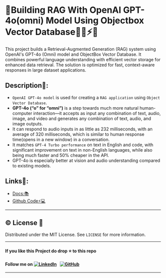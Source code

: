 # 🌟Building RAG With OpenAI GPT-4o(omni) Model Using Objectbox Vector Database💎💫⚡🎯

This project builds a Retrieval-Augmented Generation (RAG) system using OpenAI's GPT-4o (Omni) model and ObjectBox Vector Database. It combines powerful language understanding with efficient vector storage for enhanced data retrieval. The solution is optimized for fast, context-aware responses in large dataset applications.

## Description📝:                                     
- `OpenAI GPT-4o model` is used for creating a `RAG application` using `Object Vector Database`.
- **GPT-4o (“o” for “omni”)** is a step towards much more natural human-computer interaction—it accepts as input any combination of text, audio, image, and video and generates any combination of text, audio, and image outputs.
- It can respond to audio inputs in as little as 232 milliseconds, with an average of 320 milliseconds, which is similar to human response time(opens in a new window) in a conversation.
- It matches `GPT-4 Turbo performance` on text in English and code, with significant improvement on text in non-English languages, while also being much faster and 50% cheaper in the API.
- GPT-4o is especially better at vision and audio understanding compared to existing models.

## Links🔗:
- [Docs:📚](https://docs.objectbox.io/ann-vector-search)
- [Github Code⚡💻](https://github.com/MubasharSiddique/Building-RAG-With-OpenAI-GPT-4o-omni-Model-Using-Objectbox-Vector-Database/blob/main/GPT4o_Lanchain_RAG.ipynb)


 ---
## ©️ License 🪪 

Distributed under the MIT License. See `LICENSE` for more information.

---

#### **If you like this Project do drop ⭐ to this repo**
#### Follow me on [![LinkedIn](https://img.shields.io/badge/linkedin-%230077B5.svg?style=for-the-badge&logo=linkedin&logoColor=white)](https://pk.linkedin.com/in/hm-mubashar) &nbsp; [![GitHub](https://img.shields.io/badge/github-%23121011.svg?style=for-the-badge&logo=github&logoColor=white)](https://github.com/MubasharSiddique)

---
